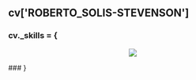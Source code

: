 ## cv['ROBERTO_SOLIS-STEVENSON']

### cv._skills =  {
<p align='center'>
  <a href='https://skillicons.dev'>
    <img src='https://skillicons.dev/icons?i=py,js,cpp,cs,ts,react,nextjs,dart,flutter,tensorflow,opencv,sass,tailwind,mongodb,sqlite,supabase,firebase,git,aws,azure,docker,kubernetes,css,html,express,flask,gradle,graphql,ai,blender,unity,unreal' />
  </a>
</p>
### }
